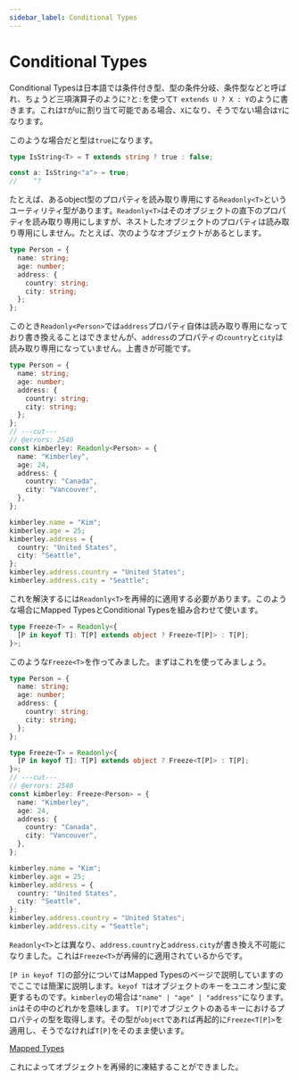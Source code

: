 ```yaml
---
sidebar_label: Conditional Types
---
```


# Conditional Types

Conditional Typesは日本語では条件付き型、型の条件分岐、条件型などと呼ばれ、ちょうど三項演算子のように`?`と`:`を使って`T extends U ? X : Y`のように書きます。これは`T`が`U`に割り当て可能である場合、`X`になり、そうでない場合は`Y`になります。

このような場合だと型は`true`になります。

```ts twoslash
type IsString<T> = T extends string ? true : false;

const a: IsString<"a"> = true;
//    ^?
```

たとえば、あるobject型のプロパティを読み取り専用にする`Readonly<T>`というユーティリティ型があります。`Readonly<T>`はそのオブジェクトの直下のプロパティを読み取り専用にしますが、ネストしたオブジェクトのプロパティは読み取り専用にしません。たとえば、次のようなオブジェクトがあるとします。

```ts twoslash
type Person = {
  name: string;
  age: number;
  address: {
    country: string;
    city: string;
  };
};
```

このとき`Readonly<Person>`では`address`プロパティ自体は読み取り専用になっており書き換えることはできませんが、`address`のプロパティの`country`と`city`は読み取り専用になっていません。上書きが可能です。

```ts twoslash
type Person = {
  name: string;
  age: number;
  address: {
    country: string;
    city: string;
  };
};
// ---cut---
// @errors: 2540
const kimberley: Readonly<Person> = {
  name: "Kimberley",
  age: 24,
  address: {
    country: "Canada",
    city: "Vancouver",
  },
};

kimberley.name = "Kim";
kimberley.age = 25;
kimberley.address = {
  country: "United States",
  city: "Seattle",
};
kimberley.address.country = "United States";
kimberley.address.city = "Seattle";
```

これを解決するには`Readonly<T>`を再帰的に適用する必要があります。このような場合にMapped TypesとConditional Typesを組み合わせて使います。

```ts twoslash
type Freeze<T> = Readonly<{
  [P in keyof T]: T[P] extends object ? Freeze<T[P]> : T[P];
}>;
```

このような`Freeze<T>`を作ってみました。まずはこれを使ってみましょう。

```ts twoslash
type Person = {
  name: string;
  age: number;
  address: {
    country: string;
    city: string;
  };
};

type Freeze<T> = Readonly<{
  [P in keyof T]: T[P] extends object ? Freeze<T[P]> : T[P];
}>;
// ---cut---
// @errors: 2540
const kimberley: Freeze<Person> = {
  name: "Kimberley",
  age: 24,
  address: {
    country: "Canada",
    city: "Vancouver",
  },
};

kimberley.name = "Kim";
kimberley.age = 25;
kimberley.address = {
  country: "United States",
  city: "Seattle",
};
kimberley.address.country = "United States";
kimberley.address.city = "Seattle";
```

`Readonly<T>`とは異なり、`address.country`と`address.city`が書き換え不可能になりました。これは`Freeze<T>`が再帰的に適用されているからです。

`[P in keyof T]`の部分についてはMapped Typesのページで説明していますのでここでは簡潔に説明します。`keyof T`はオブジェクトのキーをユニオン型に変更するものです。`kimberley`の場合は`"name" | "age" | "address"`になります。`in`はその中のどれかを意味します。
`T[P]`でオブジェクトのあるキーにおけるプロパティの型を取得します。その型が`object`であれば再起的に`Freeze<T[P]>`を適用し、そうでなければ`T[P]`をそのまま使います。

[Mapped Types](../type-reuse/mapped-types.md)

これによってオブジェクトを再帰的に凍結することができました。
